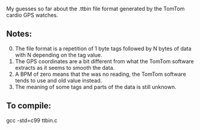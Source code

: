 My guesses so far about the .ttbin file format generated by the TomTom cardio GPS watches.


Notes:
------
0. The file format is a repetition of 1 byte tags followed by N bytes of data with N depending on the tag value.
1. The GPS coordinates are a bit different from what the TomTom software extracts as it seems to smooth the data.
2. A BPM of zero means that the was no reading, the TomTom software tends to use and old value instead.
3. The meaning of some tags and parts of the data is still unknown.

To compile:
-----------
gcc -std=c99 ttbin.c
